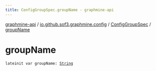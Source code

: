 ```yaml
---
title: ConfigGroupSpec.groupName - graphmine-api
---
```


[graphmine-api](../../index.html) / [io.github.sof3.graphmine.config](../index.html) / [ConfigGroupSpec](index.html) / [groupName](./group-name.html)

# groupName

`lateinit var groupName: `[`String`](https://kotlinlang.org/api/latest/jvm/stdlib/kotlin/-string/index.html)